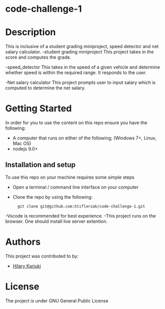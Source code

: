 # code-challenge-1


# Description
This is inclusive of a  student grading miniproject, speed detector and net salary calculator.
-student grading miniproject
This project takes in the score and computes the grade.

-speed_detector
This takes in the speed of a given vehicle and determine whether speed is within the required range.
It responds to the user.

-Net salary calculator
This project prompts user to input salary which is computed to determine the net salary.

# Getting Started
In order for you to use the content on this repo ensure you have the following:

- A computer that runs on either of the following; (Windows 7+, Linux, Mac OS)
- nodejs 9.0+


## Installation and setup

To use this repo on your machine requires some simple steps



- Open a terminal / command line interface on your computer
- Clone the repo by using the following:

        git clone git@github.com:Stiflerzak/code-challenge-1.git

-Vscode is recommended for best experience.
-This project runs on the browser. One should install live server extention. 


# Authors
This project was contributed to by:
- [Hilary Kariuki](https://github.com/Stiflerzak/)

# License
The project is under GNU General Public License

